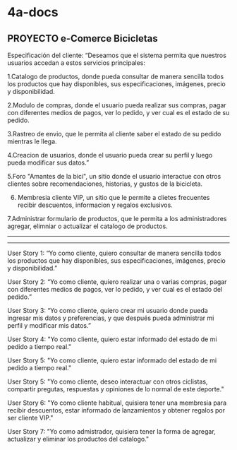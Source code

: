 # 4a-docs

PROYECTO e-Comerce Bicicletas
-----------------------------

Especificación del cliente:
“Deseamos que el sistema permita que nuestros usuarios accedan a estos servicios principales: 

1.Catalogo de productos, donde pueda consultar de manera sencilla todos los productos que hay    disponibles, sus especificaciones, imágenes, precio y disponibilidad.

2.Modulo de compras, donde el usuario pueda realizar sus compras, pagar con diferentes medios de pagos, ver lo pedido, y ver cual es el estado de su pedido.

3.Rastreo de envio,  que le permita al cliente saber el estado de su pedido mientras le llega.

4.Creacion de usuarios, donde el usuario pueda crear su perfil y luego pueda modificar sus datos.”

5.Foro "Amantes de la bici", un sitio donde el usuario interactue con otros clientes sobre recomendaciones, historias, y gustos de la bicicleta.

6. Membresia cliente VIP, un sitio que le permite a clietes frecuentes recibir descuentos, informacion y regalos exclusivos.

7.Administrar formulario de productos, que le permita a los administradores agregar, elimniar o actualizar el catalogo de productos.

----------------------------------------------------------------------------------------------------------------------------------------------------------
----------------------------------------------------------------------------------------------------------------------------------------------------------

User Story 1:
 “Yo como cliente, quiero consultar de manera sencilla todos los productos que hay disponibles, sus especificaciones, imágenes, precio y disponibilidad.”
 
User Story 2: 
 “Yo como cliente, quiero realizar una o varias compras, pagar con diferentes medios de pagos, ver lo pedido, y ver cual es el estado del pedido.”

User Story 3: 
 “Yo como cliente, quiero crear mi usuario donde pueda ingresar mis datos y preferencias, y que después pueda administrar mi perfil y modificar mis datos.”
 
 User Story 4:
  "Yo como cliente, quiero estar informado del estado de mi pedido a tiempo real."
  
 User Story 5:
  "Yo como cliente, quiero estar informado del estado de mi pedido a tiempo real."  
  
 User Story 5:
  "Yo como cliente, deseo interactuar con otros ciclistas, compartir pregutas, respuestas y opiniones de lo normal de este deporte."
  
 User Story 6:
  "Yo como cliente habitual, quisiera tener una membresia para recibir descuentos, estar informado de lanzamientos y obtener regalos por ser cliente VIP."
      
 User Story 7:
  "Yo como admistrador, quisiera tener la forma de agregar, actualizar y eliminar los productos del catalogo."
